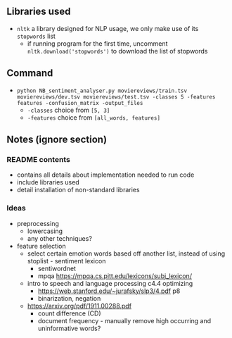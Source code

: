 ## Libraries used
- `nltk` a library designed for NLP usage, we only make use of its `stopwords` list
    - if running program for the first time, uncomment `nltk.download('stopwords')` to download the list of stopwords

## Command
- `python NB_sentiment_analyser.py moviereviews/train.tsv moviereviews/dev.tsv moviereviews/test.tsv -classes 5 -features features -confusion_matrix -output_files`
    - `-classes` choice from `[5, 3]`
    - `-features` choice from `[all_words, features]`

## Notes (ignore section)
### README contents
- contains all details about implementation needed to run code
- include libraries used
- detail installation of non-standard libraries

### Ideas
- preprocessing
    - lowercasing
    - any other techniques?
- feature selection
    - select certain emotion words based off another list, instead of using stoplist - sentiment lexicon
        - sentiwordnet
        - mpqa https://mpqa.cs.pitt.edu/lexicons/subj_lexicon/
    - intro to speech and language processing c4.4 optimizing
        - https://web.stanford.edu/~jurafsky/slp3/4.pdf p8
        - binarization, negation
    - https://arxiv.org/pdf/1911.00288.pdf
        - count difference (CD)
        - document frequency - manually remove high occurring and uninformative words?
